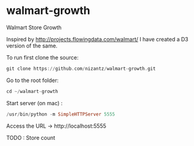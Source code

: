 # walmart-growth
Walmart Store Growth

Inspired by http://projects.flowingdata.com/walmart/
I have created a D3 version of the same.

To run first clone the source:
```haskell
git clone https://github.com/nizantz/walmart-growth.git
```

Go to the root folder:
```haskell
cd ~/walmart-growth
```
Start server (on mac) :
```haskell
/usr/bin/python -m SimpleHTTPServer 5555
```

Access the URL -> http://localhost:5555

TODO : Store count
